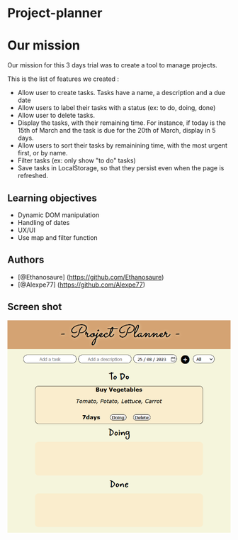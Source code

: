 # Project-planner

# Our mission
Our mission for this 3 days trial was to create a tool to manage projects.

This is the list of features we created :
- Allow user to create tasks. Tasks have a name, a description and a due date
- Allow users to label their tasks with a status (ex: to do, doing, done)
- Allow user to delete tasks.
- Display the tasks, with their remaining time. For instance, if today is the 15th of March and the task is due for the 20th of March, display in 5 days.
- Allow users to sort their tasks by remainining time, with the most urgent first, or by name.
- Filter tasks (ex: only show "to do" tasks)
- Save tasks in LocalStorage, so that they persist even when the page is refreshed.

## Learning objectives

- Dynamic DOM manipulation
- Handling of dates
- UX/UI
- Use map and filter function

## Authors

- [@Ethanosaure] (https://github.com/Ethanosaure)
- [@Alexpe77] (https://github.com/Alexpe77)

## Screen shot

![Project planner](img/screen.png)
